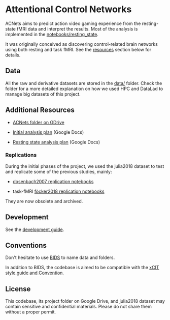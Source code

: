 # Attentional Control Networks

ACNets aims to predict action video gaming experience from the resting-state fMRI data and interpret the results. Most of the analysis is implemented in the [notebooks/resting_state](notebooks/resting_state).

It was originally conceived as discovering control-related brain networks using both resting and task fMRI. See the [resources](#additional-resources) section below for details.

## Data

All the raw and derivative datasets are stored in the [data/](data/) folder. Check the folder for a more detailed explanation on how we used HPC and DataLad to manage big datasets of this project.


## Additional Resources

- [ACNets folder on GDrive](https://drive.google.com/drive/folders/1azOq3-tWNipn3vOrgbFzos4cJHOeBZKO?usp=sharing)

- [Initial analysis plan](https://docs.google.com/document/d/17bTvlyH8pX1pIjn28PLyDpQGEmSQ2wki0fiB5TeDuaE/edit?usp=sharing) (Google Docs)

- [Resting state analysis plan](https://docs.google.com/document/d/1gM5IVyKHw9-r9RDRjl158D-yEBbwWnYk1FNUBx_bVic/edit?usp=sharing) (Google Docs)

### Replications

During the initial phases of the project, we used the julia2018 dataset to test and  replicate some of the previous studies, mainly:

- [dosenbach2007 replication notebooks](notebooks/replications/dosenbach2007/)

- task-fMRI [föcker2018 replication notebooks](notebooks/replications/föcker2018/)

They are now obsolete and archived.


## Development

See the [development guide](docs/development.md).

## Conventions

Don't hesitate to use [BIDS](https://bids-specification.readthedocs.io/en/stable/) to name data and folders.

In addition to BIDS, the codebase is aimed to be compatible with the [xCIT style guide and Convention](https://).

## License

This codebase, its project folder on Google Drive, and julia2018 dataset may contain sensitive and confidential materials. Please do not share them without a proper permit.
